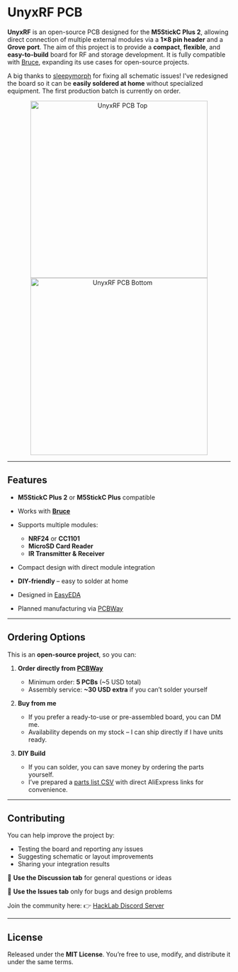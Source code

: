 # UnyxRF PCB

**UnyxRF** is an open-source PCB designed for the **M5StickC Plus 2**, allowing direct connection of multiple external modules via a **1×8 pin header** and a **Grove port**.
The aim of this project is to provide a **compact**, **flexible**, and **easy-to-build** board for RF and storage development.
It is fully compatible with [Bruce](https://github.com/pr3y/Bruce), expanding its use cases for open-source projects.

A big thanks to [sleepymorph](https://github.com/sleepymorph) for fixing all schematic issues!
I’ve redesigned the board so it can be **easily soldered at home** without specialized equipment.
The first production batch is currently on order.

<div align="center">
  <img src="https://drive.google.com/uc?export=view&id=1JCBF441uXJe5AW_1Rcflws_TXJ1qTaat" alt="UnyxRF PCB Top" width="400"/>
  <img src="https://drive.google.com/uc?export=view&id=1ltJ8m77_xGqU1A-Ico2pYQ-jA6ZSnnTs" alt="UnyxRF PCB Bottom" width="400"/>
</div>

---

## Features

* **M5StickC Plus 2** or **M5StickC Plus** compatible
* Works with **[Bruce](https://github.com/pr3y/Bruce)**
* Supports multiple modules:

  * **NRF24** or **CC1101**
  * **MicroSD Card Reader**
  * **IR Transmitter & Receiver**
* Compact design with direct module integration
* **DIY-friendly** – easy to solder at home
* Designed in [EasyEDA](https://www.easyeda.com)
* Planned manufacturing via [PCBWay](https://www.pcbway.com)

---

## Ordering Options

This is an **open-source project**, so you can:

1. **Order directly from [PCBWay](https://www.pcbway.com)**

   * Minimum order: **5 PCBs** (\~5 USD total)
   * Assembly service: **\~30 USD extra** if you can’t solder yourself

2. **Buy from me**

   * If you prefer a ready-to-use or pre-assembled board, you can DM me.
   * Availability depends on my stock – I can ship directly if I have units ready.

3. **DIY Build**

   * If you can solder, you can save money by ordering the parts yourself.
   * I’ve prepared a [parts list CSV](./Aliexpress-Parts.csv) with direct AliExpress links for convenience.

---

## Contributing

You can help improve the project by:

* Testing the board and reporting any issues
* Suggesting schematic or layout improvements
* Sharing your integration results

📌 **Use the Discussion tab** for general questions or ideas

🐞 **Use the Issues tab** only for bugs and design problems

Join the community here:
👉 [HackLab Discord Server](https://discord.gg/R8QJKCFYr9)

---

## License

Released under the **MIT License**.
You’re free to use, modify, and distribute it under the same terms.
